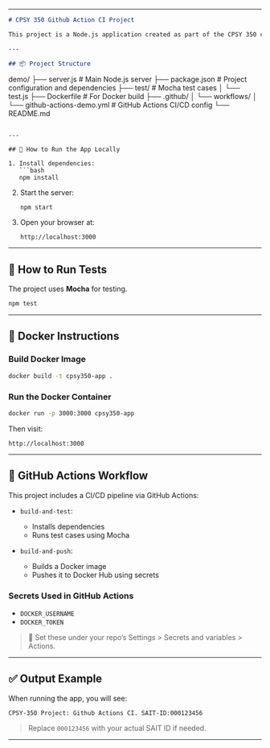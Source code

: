 
---

```markdown
# CPSY 350 Github Action CI Project

This project is a Node.js application created as part of the CPSY 350 course assignment. It demonstrates Continuous Integration (CI) and Continuous Deployment (CD) using GitHub Actions and Docker.

---

## 📦 Project Structure

```

demo/
├── server.js              # Main Node.js server
├── package.json           # Project configuration and dependencies
├── test/                  # Mocha test cases
│   └── test.js
├── Dockerfile             # For Docker build
├── .github/
│   └── workflows/
│       └── github-actions-demo.yml  # GitHub Actions CI/CD config
└── README.md

````

---

## 🚀 How to Run the App Locally

1. Install dependencies:
   ```bash
   npm install
````

2. Start the server:

   ```bash
   npm start
   ```

3. Open your browser at:

   ```
   http://localhost:3000
   ```

---

## 🧪 How to Run Tests

The project uses **Mocha** for testing.

```bash
npm test
```

---

## 🐳 Docker Instructions

### Build Docker Image

```bash
docker build -t cpsy350-app .
```

### Run the Docker Container

```bash
docker run -p 3000:3000 cpsy350-app
```

Then visit:

```
http://localhost:3000
```

---

## 🔁 GitHub Actions Workflow

This project includes a CI/CD pipeline via GitHub Actions:

* `build-and-test`:

  * Installs dependencies
  * Runs test cases using Mocha

* `build-and-push`:

  * Builds a Docker image
  * Pushes it to Docker Hub using secrets

### Secrets Used in GitHub Actions

* `DOCKER_USERNAME`
* `DOCKER_TOKEN`

> 🔐 Set these under your repo’s Settings > Secrets and variables > Actions.

---

## ✅ Output Example

When running the app, you will see:

```
CPSY-350 Project: Github Actions CI. SAIT-ID:000123456
```

> Replace `000123456` with your actual SAIT ID if needed.

---


